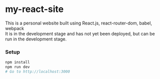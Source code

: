 # my-react-site

This is a personal website built using React.js, react-router-dom, babel, webpack  
It is in the development stage and has not yet been deployed, but can be run in the development stage.

### Setup

```bash
npm install
npm run dev
# Go to http://localhost:3000
```
